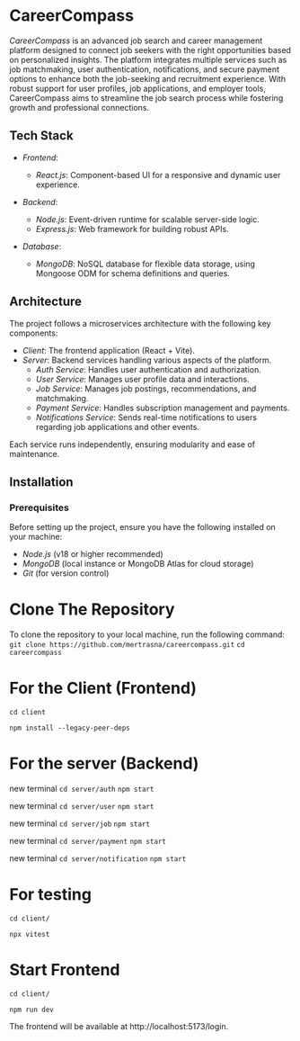 # CareerCompass

*CareerCompass* is an advanced job search and career management platform designed to connect job seekers with the right opportunities based on personalized insights. The platform integrates multiple services such as job matchmaking, user authentication, notifications, and secure payment options to enhance both the job-seeking and recruitment experience. With robust support for user profiles, job applications, and employer tools, CareerCompass aims to streamline the job search process while fostering growth and professional connections.

## Tech Stack

- *Frontend*: 
  - *React.js*: Component-based UI for a responsive and dynamic user experience.

- *Backend*: 
  - *Node.js*: Event-driven runtime for scalable server-side logic.
  - *Express.js*: Web framework for building robust APIs.

- *Database*: 
  - *MongoDB*: NoSQL database for flexible data storage, using Mongoose ODM for schema definitions and queries.

## Architecture

The project follows a microservices architecture with the following key components:

- *Client*: The frontend application (React + Vite).
- *Server*: Backend services handling various aspects of the platform.
  - *Auth Service*: Handles user authentication and authorization.
  - *User Service*: Manages user profile data and interactions.
  - *Job Service*: Manages job postings, recommendations, and matchmaking.
  - *Payment Service*: Handles subscription management and payments.
  - *Notifications Service*: Sends real-time notifications to users regarding job applications and other events.

Each service runs independently, ensuring modularity and ease of maintenance.

## Installation

### Prerequisites

Before setting up the project, ensure you have the following installed on your machine:

- *Node.js* (v18 or higher recommended)
- *MongoDB* (local instance or MongoDB Atlas for cloud storage)
- *Git* (for version control)

# Clone The Repository
To clone the repository to your local machine, run the following command:
`git clone https://github.com/mertrasna/careercompass.git`
`cd careercompass`

# For the Client (Frontend)
`cd client`

`npm install --legacy-peer-deps`


# For the server (Backend)
new terminal
`cd server/auth`
`npm start`

new terminal
`cd server/user`
`npm start`

new terminal
`cd server/job`
`npm start`

new terminal
`cd server/payment`
`npm start`

new terminal
`cd server/notification`
`npm start`

# For testing
`cd client/`

`npx vitest`

# Start Frontend
`cd client/`

`npm run dev`

The frontend will be available at http://localhost:5173/login.
